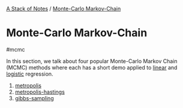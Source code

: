 [A Stack of Notes](../a-stack-of-notes.md) / [Monte-Carlo Markov-Chain](monte-carlo-markov-chain.md)


# Monte-Carlo Markov-Chain

#mcmc

In this section, we talk about four popular Monte-Carlo Markov Chain (MCMC) methods where each has a short demo applied to [linear](../machine-learning/linear-regression.md) and [logistic](../machine-learning/logistic-regression.md) regression.

1. [metropolis](metropolis.md)
2. [metropolis-hastings](metropolis-hastings.md)
3. [gibbs-sampling](gibbs-sampling.md)



